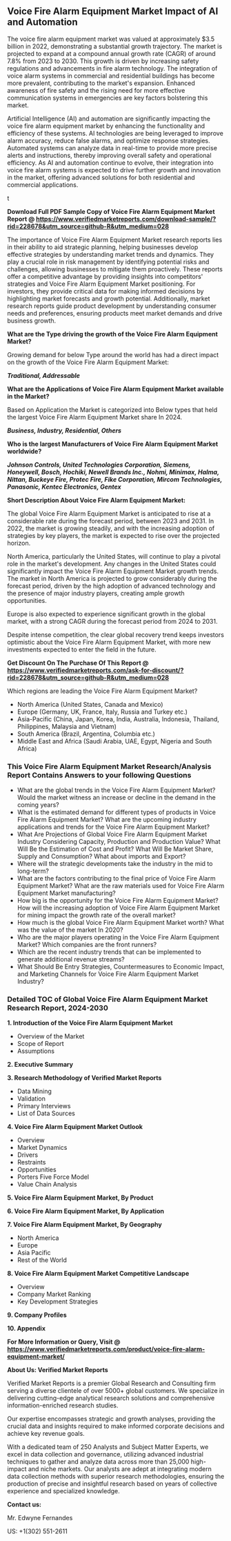 <h2>Voice Fire Alarm Equipment Market Impact of AI and Automation</h2><p>The voice fire alarm equipment market was valued at approximately $3.5 billion in 2022, demonstrating a substantial growth trajectory. The market is projected to expand at a compound annual growth rate (CAGR) of around 7.8% from 2023 to 2030. This growth is driven by increasing safety regulations and advancements in fire alarm technology. The integration of voice alarm systems in commercial and residential buildings has become more prevalent, contributing to the market's expansion. Enhanced awareness of fire safety and the rising need for more effective communication systems in emergencies are key factors bolstering this market.</p><p>Artificial Intelligence (AI) and automation are significantly impacting the voice fire alarm equipment market by enhancing the functionality and efficiency of these systems. AI technologies are being leveraged to improve alarm accuracy, reduce false alarms, and optimize response strategies. Automated systems can analyze data in real-time to provide more precise alerts and instructions, thereby improving overall safety and operational efficiency. As AI and automation continue to evolve, their integration into voice fire alarm systems is expected to drive further growth and innovation in the market, offering advanced solutions for both residential and commercial applications.</p>t</p><p id="" class=""><strong>Download Full PDF Sample Copy of Voice Fire Alarm Equipment Market Report @ <a href="https://www.verifiedmarketreports.com/download-sample/?rid=228678&utm_source=github-R&utm_medium=028" target="_blank">https://www.verifiedmarketreports.com/download-sample/?rid=228678&utm_source=github-R&utm_medium=028</a></strong></p><p>The importance of&nbsp;Voice Fire Alarm Equipment Market research reports lies in their ability to aid strategic planning, helping businesses develop effective strategies by understanding market trends and dynamics. They play a crucial role in risk management by identifying potential risks and challenges, allowing businesses to mitigate them proactively. These reports offer a competitive advantage by providing insights into competitors' strategies and Voice Fire Alarm Equipment Market positioning. For investors, they provide critical data for making informed decisions by highlighting market forecasts and growth potential. Additionally, market research reports guide product development by understanding consumer needs and preferences, ensuring products meet market demands and drive business growth.</p><p><strong>What are the&nbsp;Type driving the growth of the Voice Fire Alarm Equipment Market?</strong></p><p id="" class="">Growing demand for below Type around the world has had a direct impact on the growth of the Voice Fire Alarm Equipment Market:</p><em><strong>Traditional, Addressable</strong></em></p><strong>What are the&nbsp;Applications&nbsp;of Voice Fire Alarm Equipment Market available in the Market?</strong></p><p id="" class="">Based on Application the Market is categorized into Below types that held the largest Voice Fire Alarm Equipment Market share In 2024.</p><em><strong>Business, Industry, Residential, Others</strong></em></p><strong>Who is the largest Manufacturers of Voice Fire Alarm Equipment Market worldwide?</strong></p><p><em><strong>Johnson Controls, United Technologies Corporation, Siemens, Honeywell, Bosch, Hochiki, Newell Brands Inc., Nohmi, Minimax, Halma, Nittan, Buckeye Fire, Protec Fire, Fike Corporation, Mircom Technologies, Panasonic, Kentec Electronics, Gentex</strong></em></p><p id="" class=""><strong>Short Description About Voice Fire Alarm Equipment Market:</strong></p><p>The global Voice Fire Alarm Equipment Market is anticipated to rise at a considerable rate during the forecast period, between 2023 and 2031. In 2022, the market is growing steadily, and with the increasing adoption of strategies by key players, the market is expected to rise over the projected horizon.</p><p>North America, particularly the United States, will continue to play a pivotal role in the market's development. Any changes in the United States could significantly impact the Voice Fire Alarm Equipment Market growth trends. The market in North America is projected to grow considerably during the forecast period, driven by the high adoption of advanced technology and the presence of major industry players, creating ample growth opportunities.</p><p>Europe is also expected to experience significant growth in the global market, with a strong CAGR during the forecast period from 2024 to 2031.</p><p>Despite intense competition, the clear global recovery trend keeps investors optimistic about the Voice Fire Alarm Equipment Market, with more new investments expected to enter the field in the future.</p><p id="" class=""><strong>Get Discount On The Purchase Of This Report @ <a href="https://www.verifiedmarketreports.com/ask-for-discount/?rid=228678&utm_source=github-R&utm_medium=028" target="_blank">https://www.verifiedmarketreports.com/ask-for-discount/?rid=228678&utm_source=github-R&utm_medium=028</a></strong></p>Which regions are leading the Voice Fire Alarm Equipment Market?</p><ul><li>North America (United States, Canada and Mexico)</li><li>Europe (Germany, UK, France, Italy, Russia and Turkey etc.)</li><li>Asia-Pacific (China, Japan, Korea, India, Australia, Indonesia, Thailand, Philippines, Malaysia and Vietnam)</li><li>South America (Brazil, Argentina, Columbia etc.)</li><li>Middle East and Africa (Saudi Arabia, UAE, Egypt, Nigeria and South Africa)</li></ul><h3 id="" class="">This Voice Fire Alarm Equipment Market Research/Analysis Report Contains Answers to your following Questions</h3><ul><li>What are the global trends in the Voice Fire Alarm Equipment Market? Would the market witness an increase or decline in the demand in the coming years?</li><li>What is the estimated demand for different types of products in Voice Fire Alarm Equipment Market? What are the upcoming industry applications and trends for the Voice Fire Alarm Equipment Market?</li><li>What Are Projections of Global Voice Fire Alarm Equipment Market Industry Considering Capacity, Production and Production Value? What Will Be the Estimation of Cost and Profit? What Will Be Market Share, Supply and Consumption? What about imports and Export?</li><li>Where will the strategic developments take the industry in the mid to long-term?</li><li>What are the factors contributing to the final price of Voice Fire Alarm Equipment Market? What are the raw materials used for Voice Fire Alarm Equipment Market manufacturing?</li><li>How big is the opportunity for the Voice Fire Alarm Equipment Market? How will the increasing adoption of Voice Fire Alarm Equipment Market for mining impact the growth rate of the overall market?</li><li>How much is the global Voice Fire Alarm Equipment Market worth? What was the value of the market In 2020?</li><li>Who are the major players operating in the Voice Fire Alarm Equipment Market? Which companies are the front runners?</li><li>Which are the recent industry trends that can be implemented to generate additional revenue streams?</li><li>What Should Be Entry Strategies, Countermeasures to Economic Impact, and Marketing Channels for Voice Fire Alarm Equipment Market Industry?</li></ul><h3 id="" class="">Detailed TOC of Global Voice Fire Alarm Equipment Market Research Report, 2024-2030</h3><p id="" class=""><strong>1. Introduction of the Voice Fire Alarm Equipment Market</strong></p><ul><li>Overview of the Market</li><li>Scope of Report</li><li>Assumptions</li></ul><p id="" class=""><strong>2. Executive Summary</strong></p><p id="" class=""><strong>3. Research Methodology of Verified Market Reports</strong></p><ul><li>Data Mining</li><li>Validation</li><li>Primary Interviews</li><li>List of Data Sources</li></ul><p id="" class=""><strong>4. Voice Fire Alarm Equipment Market Outlook</strong></p><ul><li>Overview</li><li>Market Dynamics</li><li>Drivers</li><li>Restraints</li><li>Opportunities</li><li>Porters Five Force Model</li><li>Value Chain Analysis</li></ul><p id="" class=""><strong>5. Voice Fire Alarm Equipment Market, By Product</strong></p><p id="" class=""><strong>6. Voice Fire Alarm Equipment Market, By Application</strong></p><p id="" class=""><strong>7. Voice Fire Alarm Equipment Market, By Geography</strong></p><ul><li>North America</li><li>Europe</li><li>Asia Pacific</li><li>Rest of the World</li></ul><p id="" class=""><strong>8. Voice Fire Alarm Equipment Market Competitive Landscape</strong></p><ul><li>Overview</li><li>Company Market Ranking</li><li>Key Development Strategies</li></ul><p id="" class=""><strong>9. Company Profiles</strong></p><p id="" class=""><strong>10. Appendix</strong></p><p id="" class=""><strong>For More Information or Query, Visit @ <a href="https://www.verifiedmarketreports.com/product/voice-fire-alarm-equipment-market/" target="_blank">https://www.verifiedmarketreports.com/product/voice-fire-alarm-equipment-market/</a></strong></p><p id="" class=""><strong>About Us: Verified Market Reports</strong></p><p id="" class="">Verified Market Reports is a premier Global Research and Consulting firm serving a diverse clientele of over 5000+ global customers. We specialize in delivering cutting-edge analytical research solutions and comprehensive information-enriched research studies.</p><p id="" class="">Our expertise encompasses strategic and growth analyses, providing the crucial data and insights required to make informed corporate decisions and achieve key revenue goals.</p><p id="" class="">With a dedicated team of 250 Analysts and Subject Matter Experts, we excel in data collection and governance, utilizing advanced industrial techniques to gather and analyze data across more than 25,000 high-impact and niche markets. Our analysts are adept at integrating modern data collection methods with superior research methodologies, ensuring the production of precise and insightful research based on years of collective experience and specialized knowledge.</p><p id="" class=""><strong>Contact us:</strong></p><p id="" class="">Mr. Edwyne Fernandes</p><p id="" class="">US: +1(302) 551-2611</p>